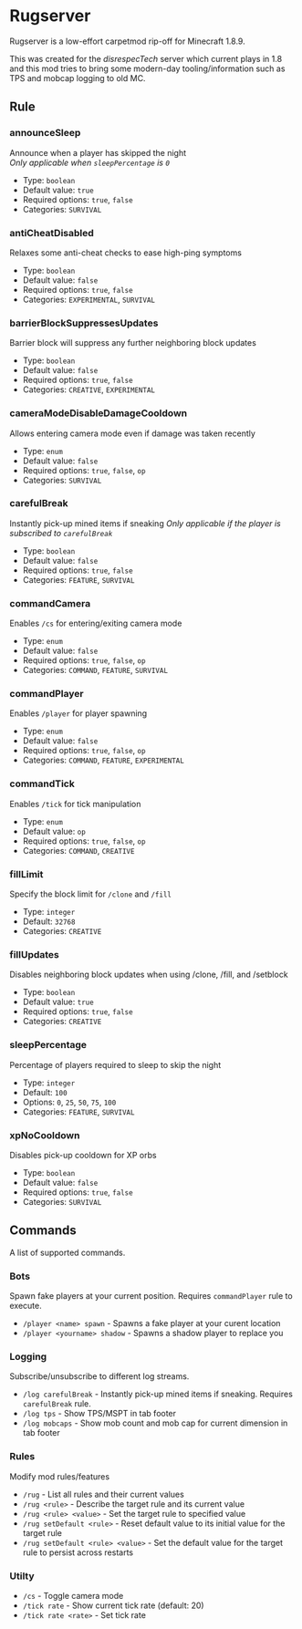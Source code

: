 # Rugserver

Rugserver is a low-effort carpetmod rip-off for Minecraft 1.8.9.

This was created for the *disrespecTech* server which current plays in 1.8 and this mod tries to bring some modern-day tooling/information such as TPS and mobcap logging to old MC.

## Rule

### announceSleep
Announce when a player has skipped the night  
_Only applicable when `sleepPercentage` is `0`_

* Type: `boolean`
* Default value: `true`
* Required options: `true`, `false`
* Categories: `SURVIVAL`

### antiCheatDisabled
Relaxes some anti-cheat checks to ease high-ping symptoms

* Type: `boolean`
* Default value: `false`
* Required options: `true`, `false`
* Categories: `EXPERIMENTAL`, `SURVIVAL`

### barrierBlockSuppressesUpdates
Barrier block will suppress any further neighboring block updates

* Type: `boolean`
* Default value: `false`
* Required options: `true`, `false`
* Categories: `CREATIVE`, `EXPERIMENTAL`

### cameraModeDisableDamageCooldown 
Allows entering camera mode even if damage was taken recently

* Type: `enum`
* Default value: `false`
* Required options: `true`, `false`, `op`
* Categories: `SURVIVAL`

### carefulBreak  
Instantly pick-up mined items if sneaking
_Only applicable if the player is subscribed to `carefulBreak`_

* Type: `boolean`
* Default value: `false`
* Required options: `true`, `false`
* Categories: `FEATURE`, `SURVIVAL`

### commandCamera 
Enables `/cs` for entering/exiting camera mode

* Type: `enum`
* Default value: `false`
* Required options: `true`, `false`, `op`
* Categories: `COMMAND`, `FEATURE`, `SURVIVAL`

### commandPlayer 
Enables `/player` for player spawning

* Type: `enum`
* Default value: `false`
* Required options: `true`, `false`, `op`
* Categories: `COMMAND`, `FEATURE`, `EXPERIMENTAL`

### commandTick 
Enables `/tick` for tick manipulation

* Type: `enum`
* Default value: `op`
* Required options: `true`, `false`, `op`
* Categories: `COMMAND`, `CREATIVE`

### fillLimit
Specify the block limit for `/clone` and `/fill`

* Type: `integer`
* Default: `32768`
* Categories: `CREATIVE`

### fillUpdates
Disables neighboring block updates when using /clone, /fill, and /setblock

* Type: `boolean`
* Default value: `true`
* Required options: `true`, `false`
* Categories: `CREATIVE`

### sleepPercentage
Percentage of players required to sleep to skip the night

* Type: `integer`
* Default: `100`
* Options: `0`, `25`, `50`, `75`, `100`
* Categories: `FEATURE`, `SURVIVAL`

### xpNoCooldown
Disables pick-up cooldown for XP orbs

* Type: `boolean`
* Default value: `false`
* Required options: `true`, `false`
* Categories: `SURVIVAL`


## Commands

A list of supported commands.

### Bots
Spawn fake players at your current position. Requires `commandPlayer` rule to execute.

* `/player <name> spawn` - Spawns a fake player at your curent location
* `/player <yourname> shadow` - Spawns a shadow player to replace you

### Logging
Subscribe/unsubscribe to different log streams.

* `/log carefulBreak` - Instantly pick-up mined items if sneaking. Requires `carefulBreak` rule.
* `/log tps` - Show TPS/MSPT in tab footer
* `/log mobcaps` - Show mob count and mob cap for current dimension in tab footer

### Rules
Modify mod rules/features

* `/rug` - List all rules and their current values
* `/rug <rule>` - Describe the target rule and its current value
* `/rug <rule> <value>` - Set the target rule to specified value
* `/rug setDefault <rule>` - Reset default value to its initial value for the target rule
* `/rug setDefault <rule> <value>` - Set the default value for the target rule to persist across restarts

### Utilty

* `/cs` - Toggle camera mode
* `/tick rate` - Show current tick rate (default: 20)
* `/tick rate <rate>` - Set tick rate
